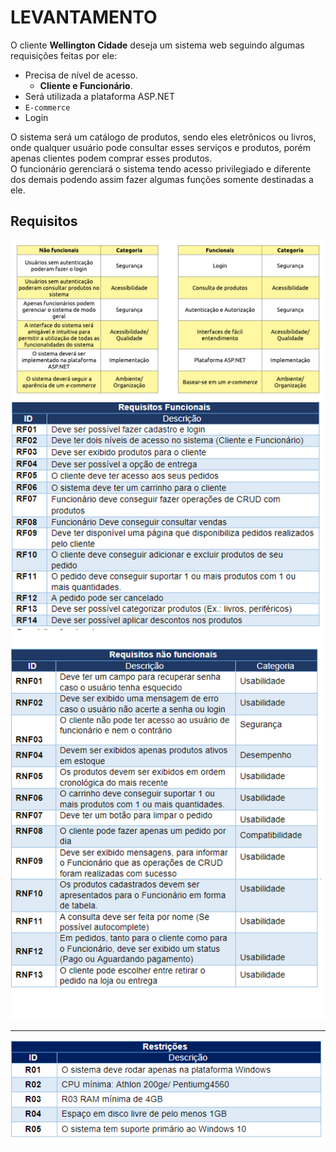 # LEVANTAMENTO

O cliente <strong>Wellington Cidade</strong> deseja um sistema web seguindo algumas requisições feitas por ele:

- Precisa de nível de acesso.
    - <strong>Cliente e Funcionário</strong>.
- Será utilizada a plataforma ASP.NET
- ``E-commerce``
- Login

O sistema será um catálogo de produtos, sendo eles eletrônicos ou livros, onde qualquer usuário pode consultar esses serviços e produtos, porém apenas clientes podem comprar esses produtos.
<br>
O funcionário gerenciará o sistema tendo acesso privilegiado e diferente dos demais podendo assim fazer algumas funções somente destinadas a ele.

## Requisitos

<img src="./img/requires.png">

<img src="./img/requires2.png">

---

<img src="./img/restrictions.png">